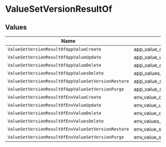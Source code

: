# ValueSetVersionResultOf


## Values

| Name                                               | Value                                              |
| -------------------------------------------------- | -------------------------------------------------- |
| `ValueSetVersionResultOfAppValueCreate`            | app_value_create                                   |
| `ValueSetVersionResultOfAppValueUpdate`            | app_value_update                                   |
| `ValueSetVersionResultOfAppValueDelete`            | app_value_delete                                   |
| `ValueSetVersionResultOfAppValuesDelete`           | app_values_delete                                  |
| `ValueSetVersionResultOfAppValueSetVersionRestore` | app_value_set_version_restore                      |
| `ValueSetVersionResultOfAppValueSetVersionPurge`   | app_value_set_version_purge                        |
| `ValueSetVersionResultOfEnvValueCreate`            | env_value_create                                   |
| `ValueSetVersionResultOfEnvValueUpdate`            | env_value_update                                   |
| `ValueSetVersionResultOfEnvValueDelete`            | env_value_delete                                   |
| `ValueSetVersionResultOfEnvValuesDelete`           | env_values_delete                                  |
| `ValueSetVersionResultOfEnvValueSetVersionRestore` | env_value_set_version_restore                      |
| `ValueSetVersionResultOfEnvValueSetVersionPurge`   | env_value_set_version_purge                        |